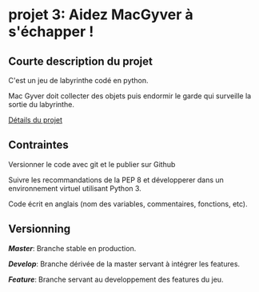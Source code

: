 # projet 3: Aidez MacGyver à s'échapper !
## Courte description du projet
C'est un jeu de labyrinthe codé en python.
>
Mac Gyver doit collecter des objets puis endormir le garde qui surveille la sortie du labyrinthe.
>
[Détails du projet](https://openclassrooms.com/fr/projects/aidez-macgyver-a-sechapper/assignment)
>
## Contraintes
Versionner le code avec git et le publier sur Github
>
Suivre les recommandations de la PEP 8 et développerer dans un environnement virtuel utilisant Python 3.
>
Code écrit en anglais (nom des variables, commentaires, fonctions, etc).
>
## Versionning

***Master***: Branche stable en production.
>
***Develop***: Branche dérivée de la master servant à intégrer les features.
>
***Feature***: Branche servant au developpement des features du jeu.
